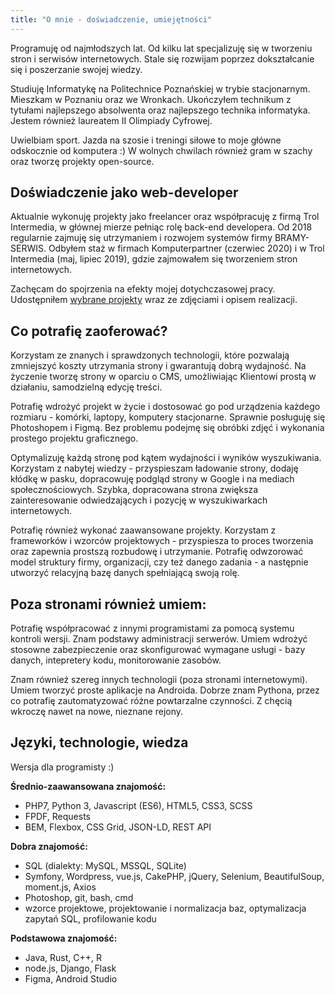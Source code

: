 ```yaml
---
title: "O mnie - doświadczenie, umiejętności"
---
```


Programuję od najmłodszych lat. Od kilku lat specjalizuję się w tworzeniu stron i serwisów internetowych. Stale się rozwijam poprzez dokształcanie się i poszerzanie swojej wiedzy.

Studiuję Informatykę na Politechnice Poznańskiej w trybie stacjonarnym. Mieszkam w Poznaniu oraz we Wronkach. Ukończyłem technikum z tytułami najlepszego absolwenta oraz najlepszego technika informatyka. Jestem również laureatem II Olimpiady Cyfrowej. 

Uwielbiam sport. Jazda na szosie i treningi siłowe to moje główne odskocznie od komputera :) W wolnych chwilach również gram w szachy oraz tworzę projekty open-source.
<!--more-->

## Doświadczenie jako web-developer

Aktualnie wykonuję projekty jako freelancer oraz współpracuję z firmą Trol Intermedia, w głównej mierze pełniąc rolę back-end developera. Od 2018 regularnie zajmuję się utrzymaniem i rozwojem systemów firmy BRAMY-SERWIS. Odbyłem staż w firmach Komputerpartner (czerwiec 2020) i w Trol Intermedia (maj, lipiec 2019), gdzie zajmowałem się tworzeniem stron internetowych.

Zachęcam do spojrzenia na efekty mojej dotychczasowej pracy. Udostępniłem [wybrane projekty](/projekty/) wraz ze zdjęciami i opisem realizacji.

## Co potrafię zaoferować?

Korzystam ze znanych i sprawdzonych technologii, które pozwalają zmniejszyć koszty utrzymania strony i gwarantują dobrą wydajność. Na życzenie tworzę strony w oparciu o CMS, umożliwiając Klientowi prostą w działaniu, samodzielną edycję treści.

Potrafię wdrożyć projekt w życie i dostosować go pod urządzenia każdego rozmiaru - komórki, laptopy, komputery stacjonarne. Sprawnie posługuję się Photoshopem i Figmą. Bez problemu podejmę się obróbki zdjęć i wykonania prostego projektu graficznego.

Optymalizuję każdą stronę pod kątem wydajności i wyników wyszukiwania. Korzystam z nabytej wiedzy - przyspieszam ładowanie strony, dodaję kłódkę w pasku, dopracowuję podgląd strony w Google i na mediach społecznościowych. Szybka, dopracowana strona zwiększa zainteresowanie odwiedzających i pozycję w wyszukiwarkach internetowych.

Potrafię również wykonać zaawansowane projekty. Korzystam z frameworków i wzorców projektowych - przyspiesza to proces tworzenia oraz zapewnia prostszą rozbudowę i utrzymanie. Potrafię odwzorować model struktury firmy, organizacji, czy też danego zadania - a następnie utworzyć relacyjną bazę danych spełniającą swoją rolę.

## Poza stronami również umiem:

Potrafię współpracować z innymi programistami za pomocą systemu kontroli wersji. Znam podstawy administracji serwerów. Umiem wdrożyć stosowne zabezpieczenie oraz skonfigurować wymagane usługi - bazy danych, intepretery kodu, monitorowanie zasobów.

Znam również szereg innych technologii (poza stronami internetowymi). Umiem tworzyć proste aplikacje na Androida. Dobrze znam Pythona, przez co potrafię zautomatyzować różne powtarzalne czynności. Z chęcią wkroczę nawet na nowe, nieznane rejony.

## Języki, technologie, wiedza
Wersja dla programisty :)

**Średnio-zaawansowana znajomość:**  
- PHP7, Python 3, Javascript (ES6), HTML5, CSS3, SCSS  
- FPDF, Requests  
- BEM, Flexbox, CSS Grid, JSON-LD, REST API  

**Dobra znajomość:**   
- SQL (dialekty: MySQL, MSSQL, SQLite)  
- Symfony, Wordpress, vue.js, CakePHP, jQuery, Selenium, BeautifulSoup, moment.js, Axios  
- Photoshop, git, bash, cmd  
- wzorce projektowe, projektowanie i normalizacja baz, optymalizacja zapytań SQL, profilowanie kodu

**Podstawowa znajomość:**   
- Java, Rust, C++, R   
- node.js, Django, Flask  
- Figma, Android Studio  